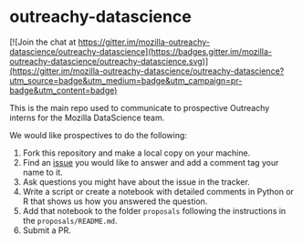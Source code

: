 # outreachy-datascience

[![Join the chat at https://gitter.im/mozilla-outreachy-datascience/outreachy-datascience](https://badges.gitter.im/mozilla-outreachy-datascience/outreachy-datascience.svg)](https://gitter.im/mozilla-outreachy-datascience/outreachy-datascience?utm_source=badge&utm_medium=badge&utm_campaign=pr-badge&utm_content=badge)

This is the main repo used to communicate to prospective Outreachy interns for the Mozilla DataScience team.

We would like prospectives to do the following:
1. Fork this repository and make a local copy on your machine.
2. Find an [issue](https://github.com/mozilla-outreachy-datascience/outreachy-datascience/issues) you would like to answer and add a comment tag your name to it.
3. Ask questions you might have about the issue in the tracker.
4. Write a script or create a notebook with detailed comments in Python or R that shows us how you answered the question.
5. Add that notebook to the folder `proposals` following the instructions in the `proposals/README.md`.
6. Submit a PR.
